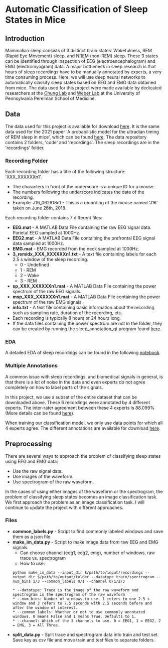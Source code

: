 # Automatic Classification of Sleep States in Mice

## Introduction
Mammalian sleep consists of 3 distinct brain states: Wakefulness, REM (Rapid Eye Movement) sleep, and NREM (non-REM) sleep. 
These 3 states can be identified through inspection of EEG (electroencephalogram) and EMG (electromyogram) data. 
A major bottleneck in sleep research is that hours of sleep recordings have to be manually annotated by experts, a very time consuming process. 
Here, we will use deep neural networks to automatically classify sleep states based on EEG and EMG data obtained from mice. 
The data used for this project were made available by dedicated researchers at the [Chung Lab](https://chunglab.med.upenn.edu/) and [Weber Lab](https://www.med.upenn.edu/weberlab/) at the 
University of Pennsylvania Perelman School of Medicine.

## Data
The data used for this project is available for download [here](). It is the same data used for the 2021 paper 'A probabilistic model for the ultradian timing of REM sleep in mice', which can be found [here](). The data repository contains 2 folders, 'code' and 'recordings'. The sleep recordings are in the 'recordings' folder.

### Recording Folder
Each recording folder has a title of the following structure: 'XXX_XXXXXXn1'.
* The characters in front of the underscore is a unique ID for a mouse. 
* The numbers following the underscore indicates the date of the recording.
* Example: J16_062618n1 - This is a recording of the mouse named 'J16' taken on June 26th, 2018.

Each recording folder contains 7 different files:
* **EEG.mat** - A MATLAB Data File containing the raw EEG signal data. Parietal EEG sampled at 1000Hz.
* **EEG2.mat** - A MATLAB Data File containing the prefrontal EEG signal data sampled at 1000Hz.
* **EMG.mat** - EMG recorded from the neck sampled at 1000Hz.
* **3_remidx_XXX_XXXXXXn1.txt** - A text file containing labels for each 2.5 s window of the sleep recording.
  * 0 - Undefined
  * 1 - REM
  * 2 - Wake
  * 3 - REM
* **sp_XXX_XXXXXXn1.mat** - A MATLAB Data File containing the power spectrum of the raw EEG signals.
* **msp_XXX_XXXXXXn1.mat** - A MATLAB Data File containing the power spectrum of the raw EMG signals.
* **info.txt** - A text file containing basic information about the recording such as sampling rate, duration of the recording, etc.
* Each recording is typically 8 hours or 24 hours long.
* If the data files containing the power spectrum are not in the folder, they can be created by running the sleep_annotation_qt program found [here]().

### EDA
A detailed EDA of sleep recordings can be found in the following [notebook]().

### Multiple Annotations
A common issue with sleep recordings, and biomedical signals in general, is that there is a lot of noise in the data and even experts do not agree completely on how to label parts of the signals. 

In this project, we use a subset of the entire dataset that can be downloaded above. These 6 recordings were annotated by 4 different experts. The inter-rater agreement between these 4 experts is 88.099% (More details can be found [here]()). 

When training our classification model, we only use data points for which all 4 experts agree. The different annotations are available for download [here]().

## Preprocessing
There are several ways to approach the problem of classifying sleep states using EEG and EMG data:
* Use the raw signal data.
* Use images of the waveform.
* Use spectrogram of the raw waveform.

In the cases of using either images of the waveform or the spectrogram, the problem of classifying sleep states becomes an image classification task. We first approach the problem as an image classification task. I will continue to update the project with different approaches.

### Files
* **common_labels.py** - Script to find commonly labeled windows and save them as a json file.
* **make_im_data.py** - Script to make image data from raw EEG and EMG signals.
  * Can choose channel (eeg1, eeg2, emg), number of windows, raw trace vs. spectrogram
  * How to use:
  ```
  python make_im_data --input_dir $/path/to/input/recordings --output_dir $/path/to/output/folder --datatype trace/spectrogram --num_bins 1/3 --common_labels 0/1 --channel 0/1/2/3
  ```
      * --datatype: Trace is the image of the raw waveform and spectrogram is the spectrogram of the raw waveform
      * --num_bins: Number of windows to use. 1 refers to one 2.5 s window and 3 refers to 7.5 seconds with 2.5 seconds before and after the window of interest.
      * --common_labels: Whether or not to use commonly annotated windows. 0 means False and 1 means True. Defaults to 1.
      * --channel: Which of the 3 channels to use. 0 = EEG1, 1 = EEG2, 2 = EMG, 3 = All Three.
* **split_data.py** - Split trace and spectrogram data into train and test set. Save key as csv file and move train and test files to separate folders.